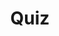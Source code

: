 ---
title: "Quiz"
passing_percentage: 70
layout: "test"
type: "test"
questions:
  - id: "q1"
    text: "Which telemetry add-ons are commonly used with Istio for observability?"
    type: "single-answer"
    marks: 2
    options:
      - id: "a"
        text: "Prometheus, Grafana, and Jaeger"
        is_correct: true
      - id: "b"
        text: "Elasticsearch, Kibana, and Logstash"
      - id: "c"
        text: "InfluxDB, Chronograf, and Kapacitor"
      - id: "d"
        text: "DataDog, New Relic, and AppDynamics"
  - id: "q2"
    text: "What are the methods to expose Istio add-on services outside the cluster?"
    type: "multiple-answers"
    marks: 2
    options:
      - id: "a"
        text: "Changing service type to NodePort or LoadBalancer"
        is_correct: true
      - id: "b"
        text: "Using port-forwarding"
        is_correct: true
      - id: "c"
        text: "Add-on services are exposed by default as LoadBalancer"
  - id: "q3"
    text: "What is the default port for accessing Grafana dashboards?" 
    type: "short_answer" 
    marks: 2
    correct_answer: "3000" 
---